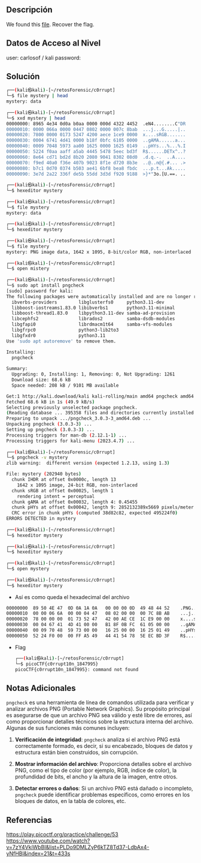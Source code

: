 ## Descripción 
We found this [file](https://jupiter.challenges.picoctf.org/static/ab30fcb7d47364b4190a7d3d40edb551/mystery). Recover the flag.

## Datos de Acceso al Nivel
user: carlosof / kali
password:

## Solución
```bash
┌──(kali㉿kali)-[~/retosForensic/c0rrupt]
└─$ file mystery | head 
mystery: data
                                                                                                                                                                      
┌──(kali㉿kali)-[~/retosForensic/c0rrupt]
└─$ xxd mystery | head
00000000: 8965 4e34 0d0a b0aa 0000 000d 4322 4452  .eN4........C"DR
00000010: 0000 066a 0000 0447 0802 0000 007c 8bab  ...j...G.....|..
00000020: 7800 0000 0173 5247 4200 aece 1ce9 0000  x....sRGB.......
00000030: 0004 6741 4d41 0000 b18f 0bfc 6105 0000  ..gAMA......a...
00000040: 0009 7048 5973 aa00 1625 0000 1625 0149  ..pHYs...%...%.I
00000050: 5224 f0aa aaff a5ab 4445 5478 5eec bd3f  R$......DETx^..?
00000060: 8e64 cd71 bd2d 8b20 2080 9041 8302 08d0  .d.q.-.  ..A....
00000070: f9ed 40a0 f36e 407b 9023 8f1e d720 8b3e  ..@..n@{.#... .>
00000080: b7c1 0d70 0374 b503 ae41 6bf8 bea8 fbdc  ...p.t...Ak.....
00000090: 3e7d 2a22 336f de5b 55dd 3d3d f920 9188  >}*"3o.[U.==. ..
                                                                                                                                                                       
┌──(kali㉿kali)-[~/retosForensic/c0rrupt]
└─$ hexeditor mystery   
                                                                                 
┌──(kali㉿kali)-[~/retosForensic/c0rrupt]
└─$ file mystery        
mystery: data
                                                                                 
┌──(kali㉿kali)-[~/retosForensic/c0rrupt]
└─$ hexeditor mystery
                                                                                 
┌──(kali㉿kali)-[~/retosForensic/c0rrupt]
└─$ file mystery     
mystery: PNG image data, 1642 x 1095, 8-bit/color RGB, non-interlaced
                                                                                 
┌──(kali㉿kali)-[~/retosForensic/c0rrupt]
└─$ open mistery
                                                                                 
┌──(kali㉿kali)-[~/retosForensic/c0rrupt]
└─$ sudo apt install pngcheck        
[sudo] password for kali: 
The following packages were automatically installed and are no longer required:
  ibverbs-providers        libglusterfs0     python3.11-dev
  libboost-iostreams1.83.0 libibverbs1       python3.11-minimal
  libboost-thread1.83.0    libpython3.11-dev samba-ad-provision
  libcephfs2               librados2         samba-dsdb-modules
  libgfapi0                librdmacm1t64     samba-vfs-modules
  libgfrpc0                python3-lib2to3
  libgfxdr0                python3.11
Use 'sudo apt autoremove' to remove them.

Installing:
  pngcheck
                                                                                 
Summary:
  Upgrading: 0, Installing: 1, Removing: 0, Not Upgrading: 1261
  Download size: 68.6 kB
  Space needed: 208 kB / 9101 MB available

Get:1 http://kali.download/kali kali-rolling/main amd64 pngcheck amd64 3.0.3-3 [68.6 kB]
Fetched 68.6 kB in 1s (49.9 kB/s)
Selecting previously unselected package pngcheck.
(Reading database ... 395358 files and directories currently installed.)
Preparing to unpack .../pngcheck_3.0.3-3_amd64.deb ...
Unpacking pngcheck (3.0.3-3) ...
Setting up pngcheck (3.0.3-3) ...
Processing triggers for man-db (2.12.1-1) ...
Processing triggers for kali-menu (2023.4.7) ...
                                                                                 
┌──(kali㉿kali)-[~/retosForensic/c0rrupt]
└─$ pngcheck -v mystery 
zlib warning:  different version (expected 1.2.13, using 1.3)

File: mystery (202940 bytes)
  chunk IHDR at offset 0x0000c, length 13
    1642 x 1095 image, 24-bit RGB, non-interlaced
  chunk sRGB at offset 0x00025, length 1
    rendering intent = perceptual
  chunk gAMA at offset 0x00032, length 4: 0.45455
  chunk pHYs at offset 0x00042, length 9: 2852132389x5669 pixels/meter
  CRC error in chunk pHYs (computed 38d82c82, expected 495224f0)
ERRORS DETECTED in mystery
                                                                                 
┌──(kali㉿kali)-[~/retosForensic/c0rrupt]
└─$ hexeditor mystery        
                                                                                 
┌──(kali㉿kali)-[~/retosForensic/c0rrupt]
└─$ hexeditor mystery
                                                                                 
┌──(kali㉿kali)-[~/retosForensic/c0rrupt]
└─$ open mystery 
                                                                                 
┌──(kali㉿kali)-[~/retosForensic/c0rrupt]
└─$ hexeditor mystery

```
- Así es como queda el hexadecimal del archivo
```bash
00000000  89 50 4E 47  0D 0A 1A 0A   00 00 00 0D  49 48 44 52    .PNG........IHDR
00000010  00 00 06 6A  00 00 04 47   08 02 00 00  00 7C 8B AB    ...j...G.....|..
00000020  78 00 00 00  01 73 52 47   42 00 AE CE  1C E9 00 00    x....sRGB.......
00000030  00 04 67 41  4D 41 00 00   B1 8F 0B FC  61 05 00 00    ..gAMA......a...
00000040  00 09 70 48  59 73 00 00   16 25 00 00  16 25 01 49    ..pHYs...%...%.I
00000050  52 24 F0 00  00 FF A5 49   44 41 54 78  5E EC BD 3F    R$.....IDATx^..?
```
- Flag
	```bash
	┌──(kali㉿kali)-[~/retosForensic/c0rrupt]
	└─$ picoCTF{c0rrupt10n_1847995}           
	picoCTF{c0rrupt10n_1847995}: command not found

	```
## Notas Adicionales
`pngcheck` es una herramienta de línea de comandos utilizada para verificar y analizar archivos PNG (Portable Network Graphics). Su propósito principal es asegurarse de que un archivo PNG sea válido y esté libre de errores, así como proporcionar detalles técnicos sobre la estructura interna del archivo. Algunas de sus funciones más comunes incluyen:

1. **Verificación de integridad**: `pngcheck` analiza si el archivo PNG está correctamente formado, es decir, si su encabezado, bloques de datos y estructura están bien construidos, sin corrupción.
    
2. **Mostrar información del archivo**: Proporciona detalles sobre el archivo PNG, como el tipo de color (por ejemplo, RGB, índice de color), la profundidad de bits, el ancho y la altura de la imagen, entre otros.
    
3. **Detectar errores o daños**: Si un archivo PNG está dañado o incompleto, `pngcheck` puede identificar problemas específicos, como errores en los bloques de datos, en la tabla de colores, etc.

## Referencias 
https://play.picoctf.org/practice/challenge/53
https://www.youtube.com/watch?v=7zY4VkiWbBI&list=PLDo9DMLZyP6kTZ8Td37-LdbAx4-yNfHBl&index=21&t=433s
